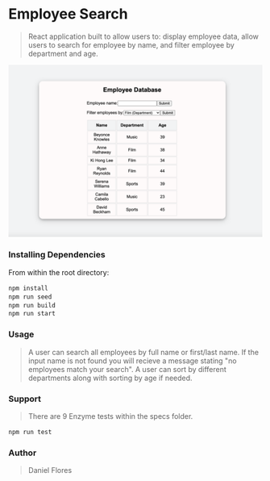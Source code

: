 # Employee Search

> React application built to allow users to: display employee data, allow users to search for employee by name, and filter employee by department and age.


<img src="EmployeeDatabase.png" alt="EmployeeDatabase"/>

### Installing Dependencies

From within the root directory:

```sh
npm install
npm run seed
npm run build
npm run start
```

### Usage

> A user can search all employees by full name or first/last name. If the input name is not found you will recieve a message stating "no employees match your search". A user can sort by different departments along with sorting by age if needed.

### Support

> There are 9 Enzyme tests within the specs folder.

```sh
npm run test
```

### Author

> Daniel Flores
